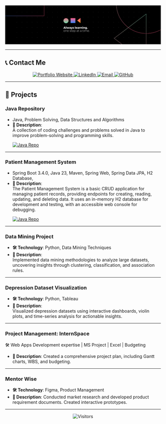 <p align="center">
  <img src="assets/Banner.png" alt="Hero Image" style="max-width:100%; height:auto;">
</p>

---

## 📞 **Contact Me**

<p align="center">
  <a href="https://rakshitvahi.github.io/portfolio-website/" target="_blank">
    <img src="https://img.shields.io/badge/Portfolio-Visit%20My%20Website-orange?style=for-the-badge&logo=google-chrome" alt="Portfolio Website">
  </a>
  <a href="https://linkedin.com/in/rakshit-vahi" target="_blank">
    <img src="https://img.shields.io/badge/LinkedIn-Connect-blue?style=for-the-badge&logo=linkedin" alt="LinkedIn">
  </a>
  <a href="mailto:vahi.r@northeastern.edu" target="_blank">
    <img src="https://img.shields.io/badge/Email-Say%20Hi!-red?style=for-the-badge&logo=gmail" alt="Email">
  </a>
  <a href="https://github.com/RakshitVahi" target="_blank">
    <img src="https://img.shields.io/badge/GitHub-Visit%20My%20Repos-black?style=for-the-badge&logo=github" alt="GitHub">
  </a>
</p>

---
## 🚀 **Projects**
### **Java Repository**
- Java, Problem Solving, Data Structures and Algorithms  
- **📖 Description**:  
  A collection of coding challenges and problems solved in Java to improve problem-solving and programming skills.
  <p>
    <a href="https://github.com/Rakshitvahi/Java" target="_blank">
      <img src="https://img.shields.io/badge/Repository-View%20Project-blue?style=for-the-badge&logo=github" alt="Java Repo">
    </a>
  </p>
---
### **Patient Management System**
- Spring Boot 3.4.0, Java 23, Maven, Spring Web, Spring Data JPA, H2 Database,  
- **📖 Description**:  
  The Patient Management System is a basic CRUD application for managing patient records, providing endpoints for creating, reading, updating, and deleting data. It uses an in-memory H2 database for development and testing, with an accessible web console for debugging.
  <p>
    <a href="https://github.com/Rakshitvahi/PatientManagement" target="_blank">
      <img src="https://img.shields.io/badge/Repository-View%20Project-blue?style=for-the-badge&logo=github" alt="Java Repo">
    </a>
  </p>
---
### **Data Mining Project**
- **🛠️ Technology**: Python, Data Mining Techniques  
- **📖 Description**:  
  Implemented data mining methodologies to analyze large datasets, uncovering insights through clustering, classification, and association rules.  
  <p>
    <!-- <a href="https://github.com/RakshitVahi/DataMiningProject" target="_blank">
      <img src="https://img.shields.io/badge/Repository-View%20Code-blue?style=for-the-badge&logo=github" alt="Data Mining Repo">
    </a> -->
  </p>
---
### **Depression Dataset Visualization**
- **🛠️ Technology**: Python, Tableau  
- **📖 Description**:  
  Visualized depression datasets using interactive dashboards, violin plots, and time-series analysis for actionable insights.  
   <p>
    <!-- <a href="https://github.com/RakshitVahi/DepressionVisualization" target="_blank">
      <img src="https://img.shields.io/badge/Repository-View%20Code-blue?style=for-the-badge&logo=github" alt="Depression Visualization Repo">
    </a> -->
  </p>
---
### **Project Management: InternSpace**
🛠️ Web Apps Development expertise | MS Project | Excel | Budgeting   
- **📖 Description**: Created a comprehensive project plan, including Gantt charts, WBS, and budgeting.  
  <p>
    <!-- <a href="https://github.com/Rakshitvahi/ProjectManagement-InternSpace" target="_blank">
      <img src="https://img.shields.io/badge/Repository-View%20Code-blue?style=for-the-badge&logo=github" alt="Intern Space Repo">
    </a> -->
  </p>
---
### **Mentor Wise**
- **🛠️ Technology**: Figma, Product Management  
- **📖 Description**: Conducted market research and developed product requirement documents. Created interactive prototypes.  
  <p>
    <!-- <a href="https://github.com/Rakshitvahi/ProjectManagement-InternSpace" target="_blank">
      <img src="https://img.shields.io/badge/Repository-View%20Code-blue?style=for-the-badge&logo=github" alt="Intern Space Repo">
    </a> -->
  </p>
---
<p align="center">
  <img src="https://visitor-badge.laobi.icu/badge?page_id=RakshitVahi" alt="Visitors">
</p>
